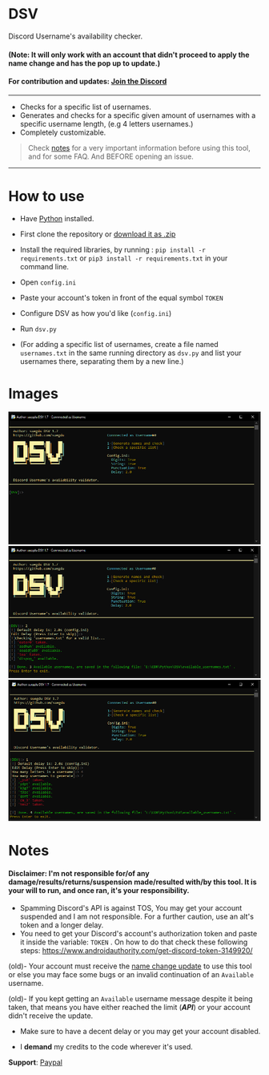 # DSV
Discord Username's availability checker.
#### (Note: It will only work with an account that didn't proceed to apply the name change and has the pop up to update.)
#### For contribution and updates: <a href="https://discord.gg/Bww4DvKA4Z">Join the Discord</a>
---
- Checks for a specific list of usernames.
- Generates and checks for a specific given amount of usernames with a specific username length, (e.g 4 letters usernames.)
- Completely customizable.
 > Check <a href =#notes >notes</a> for a very important information before using this tool, and for some FAQ. And BEFORE opening an issue.

---
# How to use
- Have <a href="https://www.python.org/">Python</a> installed.
- First clone the repository or <a href="https://github.com/suegdu/DSV/archive/refs/heads/main.zip">download it as .zip</a>
- Install the required libraries, by running : ```pip install -r requirements.txt``` or `pip3 install -r requirements.txt` in your command line.
- Open `config.ini`
- Paste your account's token in front of the equal symbol `TOKEN`
- Configure DSV as how you'd like (`config.ini`)
- Run `dsv.py` 

- (For adding a specific list of usernames, create a file named `usernames.txt` in the same running directory as `dsv.py` and list your usernames there, separating them by a new line.)

# Images
![](./images/img1.png)
![](./images/img2.png)
![](./images/img3.png)

# Notes
#### Disclaimer: I'm not responsible for/of any damage/results/returns/suspension made/resulted with/by this tool. It is your will to run, and once ran, it's your responsibility.

- Spamming Discord's API is against TOS, You may get your account suspended and I am not responsible. For a further caution, use an alt's token and a longer delay.
- You need to get your Discord's account's authorization token and paste it inside the variable: `TOKEN` . On how to do that check these following steps: https://www.androidauthority.com/get-discord-token-3149920/

(old)- Your account must receive the <a href="https://discord.com/blog/usernames">name change update</a> to use this tool or else you may face some bugs or an invalid continuation of an `Available` username.

(old)- If you kept getting an `Available` username message despite it being taken, that means you have either reached the limit (***API***) or your account didn't receive the update.
- Make sure to have a decent delay or you may get your account disabled. 
<!-- - > #### This is a very early and LIMITED build you may face some bugs, unknown bugs. It may not work for you and work for some. But with your informing help, we can make it better. <a href="https://github.com/suegdu/DSV/issues/new">Open an issue here</a>. -->
- I **demand** my credits to the code wherever it's used.

**Support**: <a href="https://www.paypal.com/paypalme/suegdu">Paypal</a>
